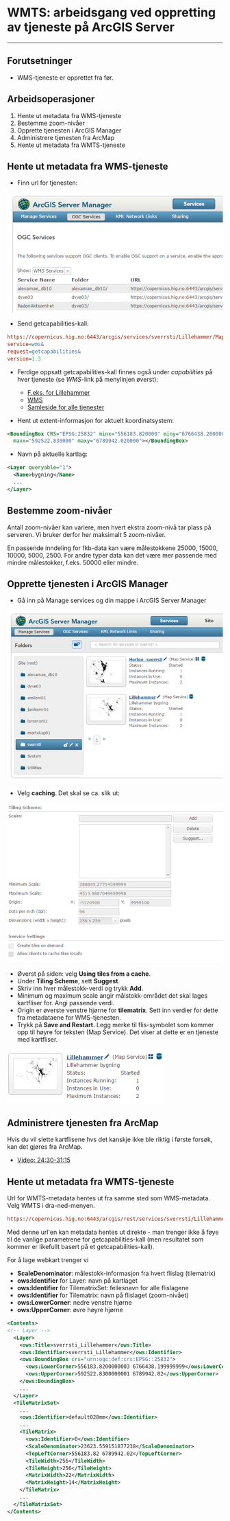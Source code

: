 # WMTS: arbeidsgang ved oppretting av tjeneste på ArcGIS Server

---

## Forutsetninger

- WMS-tjeneste er opprettet fra før.

## Arbeidsoperasjoner

1. Hente ut metadata fra WMS-tjeneste
1. Bestemme zoom-nivåer
1. Opprette tjenesten i ArcGIS Manager
1. Administrere tjenesten fra ArcMap
1. Hente ut metadata fra WMTS-tjeneste


## Hente ut metadata fra WMS-tjeneste

- Finn url for tjenesten:

![Finn url for tjenesten](../images/arcgis/serviceurl.png)

- Send getcapabilities-kall:

```ini
https://copernicus.hig.no:6443/arcgis/services/sverrsti/Lillehammer/MapServer/WMSServer?
service=wms&
request=getcapabilities&
version=1.3
```

- Ferdige oppsatt getcapabilities-kall finnes også under *capabilities* på hver tjeneste (se *WMS*-link på menylinjen øverst):
  - [F.eks. for Lillehammer](https://copernicus.hig.no:6443/arcgis/rest/services/sverrsti/Lillehammer/MapServer)
  - [WMS](https://copernicus.hig.no:6443/arcgis/services/sverrsti/Lillehammer/MapServer/WMSServer?request=GetCapabilities&service=WMS)
  - [Samleside for alle tjenester](https://copernicus.hig.no:6443/arcgis/rest/services)


- Hent ut extent-informasjon for aktuelt koordinatsystem:

```xml
<BoundingBox CRS="EPSG:25832" minx="556183.820000" miny="6766438.200000"  
  maxx="592522.830000" maxy="6789942.020000"></BoundingBox>
```

- Navn på aktuelle kartlag:

```xml
<Layer queryable="1">
  <Name>bygning</Name>
  ...
</Layer>
```

## Bestemme zoom-nivåer

Antall zoom-nivåer kan variere, men hvert ekstra zoom-nivå tar plass på serveren. Vi bruker derfor her maksimalt 5 zoom-nivåer.

En passende inndeling for fkb-data kan være målestokkene 25000, 15000, 10000, 5000, 2500. For andre typer data kan det være mer passende med mindre målestokker, f.eks. 50000 eller mindre.

## Opprette tjenesten i ArcGIS Manager

- Gå inn på Manage services og din mappe i ArcGIS Server Manager

![Finn url for tjenesten](../images/arcgis/manageservices.png)

- Velg __caching__. Det skal se ca. slik ut:

![Finn url for tjenesten](../images/arcgis/tilingscheme.png)

- Øverst på siden: velg __Using tiles from a cache__.
- Under __Tiling Scheme__, sett __Suggest__.
- Skriv inn hver målestokk-verdi og trykk __Add__.
- Minimum og maximum scale angir målstokk-området det skal lages kartfliser for. Angi passende verdi.
- Origin er øverste venstre hjørne for __tilematrix__. Sett inn verdier for dette fra metadataene for WMS-tjenesten.
- Trykk på __Save and Restart__. Legg merke til flis-symbolet som kommer opp til høyre for teksten (Map Service). Det viser at dette er en tjeneste med kartfliser.

![Finn url for tjenesten](../images/arcgis/flissymbol.png)

## Administrere tjenesten fra ArcMap

Hvis du vil slette kartflisene hvs det kanskje ikke ble riktig i første forsøk, kan det gjøres fra ArcMap.

- [Video: 24:30-31:15](https://screencast.uninett.no/relay/ansatt/sverreshig.no/2017/19.01/2629800/GEO3141_-_WMTS_p_AGS_-_20170119_132349_39.html)

## Hente ut metadata fra WMTS-tjeneste

Url for WMTS-metadata hentes ut fra samme sted som WMS-metadata. Velg WMTS i dra-ned-menyen.

```ini
https://copernicus.hig.no:6443/arcgis/rest/services/sverrsti/Lillehammer/MapServer/WMTS/1.0.0/WMTSCapabilities.xml
```

Med denne url'en kan metadata hentes ut direkte - man trenger ikke å føye til de vanlige parametrene for getcapabilities-kall (men resultatet som kommer er likefullt basert på et getcapabilities-kall).

For å lage webkart trenger vi

- __ScaleDenominator__: målestokk-informasjon fra hvert flislag (tilematrix)
- __ows:Identifier__ for Layer: navn på kartlaget
- __ows:Identifier__ for TilematrixSet: fellesnavn for alle flislagene
- __ows:Identifier__ for Tilematrix: navn på flislaget (zoom-nivået)
- __ows:LowerCorner__: nedre venstre hjørne
- __ows:UpperCorner__: øvre høyre hjørne


```xml
<Contents>
<!-- Layer -->
  <Layer>
    <ows:Title>sverrsti_Lillehammer</ows:Title>
    <ows:Identifier>sverrsti_Lillehammer</ows:Identifier>
    <ows:BoundingBox crs="urn:ogc:def:crs:EPSG::25832">
      <ows:LowerCorner>556183.8200000003 6766438.199999999</ows:LowerCorner>
      <ows:UpperCorner>592522.8300000001 6789942.02</ows:UpperCorner>
    </ows:BoundingBox>
    ...
  </Layer>
  <TileMatrixSet>
    ...
    <ows:Identifier>default028mm</ows:Identifier>
    ...
    <TileMatrix>
      <ows:Identifier>0</ows:Identifier>
      <ScaleDenominator>23623.559151877238</ScaleDenominator>
      <TopLeftCorner>556183.82 6789942.02</TopLeftCorner>
      <TileWidth>256</TileWidth>
      <TileHeight>256</TileHeight>
      <MatrixWidth>22</MatrixWidth>
      <MatrixHeight>14</MatrixHeight>
    </TileMatrix>
    ...
  </TileMatrixSet>
</Contents>
```
